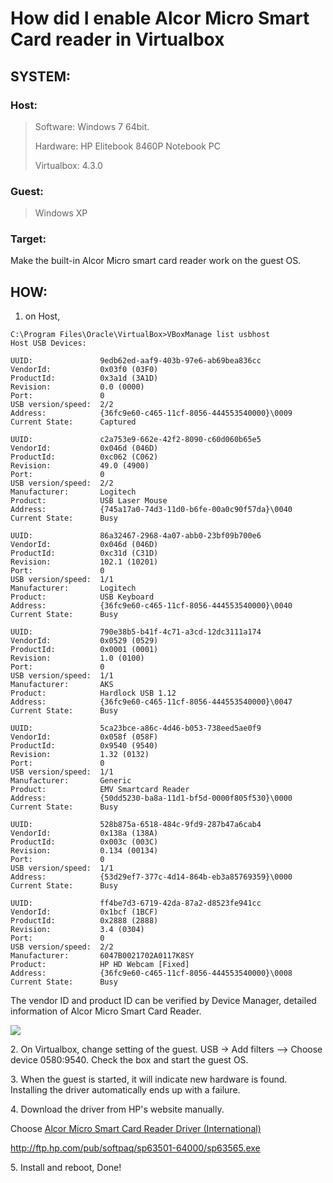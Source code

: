 # How did I enable Alcor Micro Smart Card reader in Virtualbox

## SYSTEM:

### Host:

 > Software: Windows 7 64bit.
 >
 > Hardware: HP Elitebook 8460P Notebook PC
 >
 > Virtualbox: 4.3.0

### Guest:

 > Windows XP

### Target:
Make the built-in Alcor Micro smart card reader work on the guest OS.

## HOW:

1. on Host,
```
C:\Program Files\Oracle\VirtualBox>VBoxManage list usbhost
Host USB Devices:

UUID:               9edb62ed-aaf9-403b-97e6-ab69bea836cc
VendorId:           0x03f0 (03F0)
ProductId:          0x3a1d (3A1D)
Revision:           0.0 (0000)
Port:               0
USB version/speed:  2/2
Address:            {36fc9e60-c465-11cf-8056-444553540000}\0009
Current State:      Captured

UUID:               c2a753e9-662e-42f2-8090-c60d060b65e5
VendorId:           0x046d (046D)
ProductId:          0xc062 (C062)
Revision:           49.0 (4900)
Port:               0
USB version/speed:  2/2
Manufacturer:       Logitech
Product:            USB Laser Mouse
Address:            {745a17a0-74d3-11d0-b6fe-00a0c90f57da}\0040
Current State:      Busy

UUID:               86a32467-2968-4a07-abb0-23bf09b700e6
VendorId:           0x046d (046D)
ProductId:          0xc31d (C31D)
Revision:           102.1 (10201)
Port:               0
USB version/speed:  1/1
Manufacturer:       Logitech
Product:            USB Keyboard
Address:            {36fc9e60-c465-11cf-8056-444553540000}\0040
Current State:      Busy

UUID:               790e38b5-b41f-4c71-a3cd-12dc3111a174
VendorId:           0x0529 (0529)
ProductId:          0x0001 (0001)
Revision:           1.0 (0100)
Port:               0
USB version/speed:  1/1
Manufacturer:       AKS
Product:            Hardlock USB 1.12
Address:            {36fc9e60-c465-11cf-8056-444553540000}\0047
Current State:      Busy

UUID:               5ca23bce-a86c-4d46-b053-738eed5ae0f9
VendorId:           0x058f (058F)
ProductId:          0x9540 (9540)
Revision:           1.32 (0132)
Port:               0
USB version/speed:  1/1
Manufacturer:       Generic
Product:            EMV Smartcard Reader
Address:            {50dd5230-ba8a-11d1-bf5d-0000f805f530}\0000
Current State:      Busy

UUID:               528b875a-6518-484c-9fd9-287b47a6cab4
VendorId:           0x138a (138A)
ProductId:          0x003c (003C)
Revision:           0.134 (00134)
Port:               0
USB version/speed:  1/1
Address:            {53d29ef7-377c-4d14-864b-eb3a85769359}\0000
Current State:      Busy

UUID:               ff4be7d3-6719-42da-87a2-d8523fe941cc
VendorId:           0x1bcf (1BCF)
ProductId:          0x2888 (2888)
Revision:           3.4 (0304)
Port:               0
USB version/speed:  2/2
Manufacturer:       6047B0021702A0117K8SY
Product:            HP HD Webcam [Fixed]
Address:            {36fc9e60-c465-11cf-8056-444553540000}\0008
Current State:      Busy
```

The vendor ID and product ID can be verified by Device Manager, detailed information of Alcor Micro Smart Card Reader.

[![](https://sites.google.com/site/xiangyangsite/_/rsrc/1392798469298/home/technical-tips/windows-tips/how-did-i-enable-alcor-micro-smart-card-reader-in-virtualbox/smartcardreader.png)](https://sites.google.com/site/xiangyangsite/home/technical-tips/windows-tips/how-did-i-enable-alcor-micro-smart-card-reader-in-virtualbox/smartcardreader.png?attredirects=0)


2\. On Virtualbox, change setting of the guest. USB -> Add filters --> Choose device 0580:9540. Check the box and start the guest OS.

3\. When the guest is started, it will indicate new hardware is found. Installing the driver automatically ends up with a failure.

4\. Download the driver from HP's website manually.


Choose [Alcor Micro Smart Card Reader Driver (International)](http://h20566.www2.hp.com/portal/site/hpsc/template.PAGE/public/psi/swdDetails/?sp4ts.oid=5056943&spf_p.tpst=swdMain&spf_p.prp_swdMain=wsrp-navigationalState%3Didx%253D%257CswItem%253Dob_123752_1%257CswEnvOID%253D1093%257CitemLocale%253D%257CswLang%253D%257Cmode%253D%257Caction%253DdriverDocument&javax.portlet.begCacheTok=com.vignette.cachetoken&javax.portlet.endCacheTok=com.vignette.cachetoken)

http://ftp.hp.com/pub/softpaq/sp63501-64000/sp63565.exe

5\. Install and reboot, Done!
